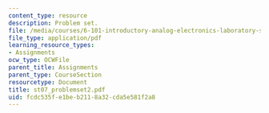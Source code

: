 ```yaml
---
content_type: resource
description: Problem set.
file: /media/courses/6-101-introductory-analog-electronics-laboratory-spring-2007/fcdc535fe1beb2118a32cda5e581f2a8_st07_problemset2.pdf
file_type: application/pdf
learning_resource_types:
- Assignments
ocw_type: OCWFile
parent_title: Assignments
parent_type: CourseSection
resourcetype: Document
title: st07_problemset2.pdf
uid: fcdc535f-e1be-b211-8a32-cda5e581f2a8
---
```

